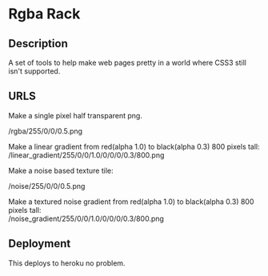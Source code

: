 # Rgba Rack

## Description

A set of tools to help make web pages pretty in a world where CSS3 still isn't supported.  

## URLS

Make a single pixel half transparent png.

   /rgba/255/0/0/0.5.png

Make a linear gradient from red(alpha 1.0) to black(alpha 0.3) 800 pixels tall:   
   /linear_gradient/255/0/0/1.0/0/0/0/0.3/800.png

Make a noise based texture tile:

   /noise/255/0/0/0.5.png

Make a textured noise gradient from red(alpha 1.0) to black(alpha 0.3) 800 pixels tall:   
   /noise_gradient/255/0/0/1.0/0/0/0/0.3/800.png


##  Deployment

This deploys to heroku no problem.

